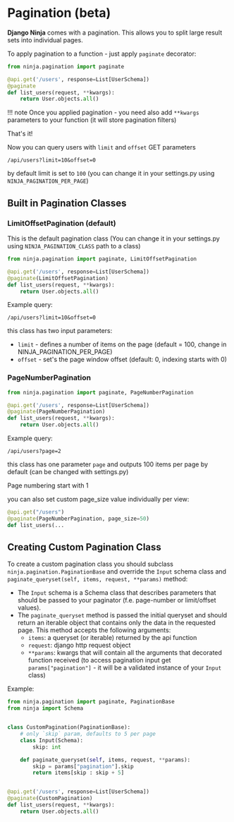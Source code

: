 # Pagination (beta)

**Django Ninja** comes with a pagination. This allows you to split large result sets into individual pages.


To apply pagination to a function - just apply `paginate` decorator:

```Python hl_lines="1 4"
from ninja.pagination import paginate

@api.get('/users', response=List[UserSchema])
@paginate
def list_users(request, **kwargs):
    return User.objects.all()
```

!!! note
    Once you applied pagination - you need also add `**kwargs` parameters to your function (it will store pagination filters)

That's it!

Now you can query users with `limit` and `offset` GET parameters

```
/api/users?limit=10&offset=0
```

by default limit is set to `100` (you can change it in your settings.py using `NINJA_PAGINATION_PER_PAGE`)


## Built in Pagination Classes

### LimitOffsetPagination (default)

This is the default pagination class (You can change it in your settings.py using `NINJA_PAGINATION_CLASS` path to a class)

```Python hl_lines="1 4"
from ninja.pagination import paginate, LimitOffsetPagination

@api.get('/users', response=List[UserSchema])
@paginate(LimitOffsetPagination)
def list_users(request, **kwargs):
    return User.objects.all()
```

Example query:
```
/api/users?limit=10&offset=0
```

this class has two input parameters:

 - `limit` - defines a number of items on the page (default = 100, change in NINJA_PAGINATION_PER_PAGE)
 - `offset` - set's the page window offset (default: 0, indexing starts with 0)


### PageNumberPagination
```Python hl_lines="1 4"
from ninja.pagination import paginate, PageNumberPagination

@api.get('/users', response=List[UserSchema])
@paginate(PageNumberPagination)
def list_users(request, **kwargs):
    return User.objects.all()
```

Example query:
```
/api/users?page=2
```

this class has one parameter `page` and outputs 100 items per page by default  (can be changed with settings.py)

Page numbering start with 1

you can also set custom page_size value individually per view:

```Python hl_lines="2"
@api.get("/users")
@paginate(PageNumberPagination, page_size=50)
def list_users(...
```




## Creating Custom Pagination Class

To create a custom pagination class you should subclass `ninja.pagination.PaginationBase` and override the `Input` schema class and `paginate_queryset(self, items, request, **params)` method:

 - The `Input` schema is a Schema class that describes parameters that should be passed to your paginator (f.e. page-number or limit/offset values).
 - The `paginate_queryset` method is passed the initial queryset and should return an iterable object that contains only the data in the requested page. This method accepts the following arguments:
    - `items`: a queryset (or iterable) returned by the api function
    - `request`: django http request object
    - `**params`: kwargs that will contain all the arguments that decorated function received (to access pagination input get `params["pagination"]` - it will be a validated instance of your `Input` class) 


Example:

```Python hl_lines="1 5 6 7 8 9 10 11 12 16"
from ninja.pagination import paginate, PaginationBase
from ninja import Schema


class CustomPagination(PaginationBase):
    # only `skip` param, defaults to 5 per page
    class Input(Schema):
        skip: int

    def paginate_queryset(self, items, request, **params):
        skip = params["pagination"].skip
        return items[skip : skip + 5]


@api.get('/users', response=List[UserSchema])
@paginate(CustomPagination)
def list_users(request, **kwargs):
    return User.objects.all()
```
